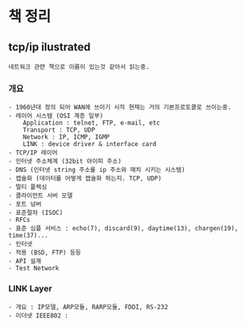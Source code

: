 # 책 정리

## tcp/ip ilustrated

    네트워크 관련 책으로 이름이 있는것 같아서 읽는중.

### 개요

    - 1960년대 정의 되어 WAN에 쓰이기 시작 현재는 거의 기본프로토콜로 쓰이는중.
    - 레이어 시스템 (OSI 계층 일부)
        Application : telnet, FTP, e-mail, etc
        Transport : TCP, UDP
        Network : IP, ICMP, IGMP
        LINK : device driver & interface card
    - TCP/IP 레이어
    - 인터넷 주소체계 (32bit 아이피 주소)
    - DNS (인터넷 string 주소를 ip 주소와 매치 시키는 시스템)
    - 캡슐화 (데이터를 어떻게 캡슐화 하는지. TCP, UDP)
    - 멀티 플렉싱
    - 클라이언트 서버 모델
    - 포트 넘버
    - 표준절차 (ISOC)
    - RFCs
    - 표준 심플 서비스 : echo(7), discard(9), daytime(13), chargen(19), time(37)...
    - 인터넷
    - 적용 (BSD, FTP) 등등
    - API 설계
    - Test Network

### LINK Layer

    - 개요 : IP모델, ARP모듈, RARP모듈, FDDI, RS-232
    - 이더넷 IEEE802 :
